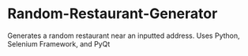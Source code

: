 # Random-Restaurant-Generator
Generates a random restaurant near an inputted address. Uses Python, Selenium Framework, and PyQt
